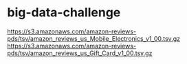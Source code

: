 # big-data-challenge
https://s3.amazonaws.com/amazon-reviews-pds/tsv/amazon_reviews_us_Mobile_Electronics_v1_00.tsv.gz
https://s3.amazonaws.com/amazon-reviews-pds/tsv/amazon_reviews_us_Gift_Card_v1_00.tsv.gz
